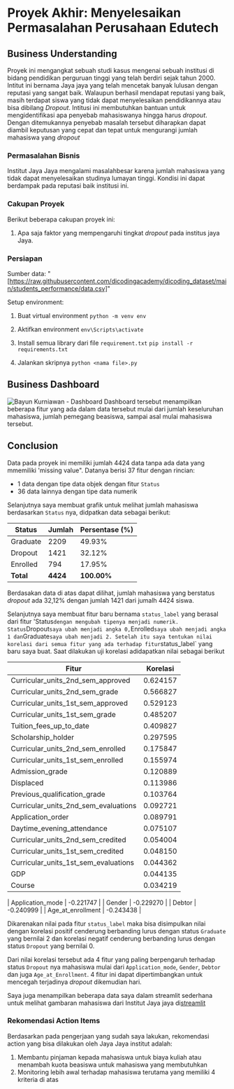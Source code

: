 # Proyek Akhir: Menyelesaikan Permasalahan Perusahaan Edutech

## Business Understanding

Proyek ini mengangkat sebuah studi kasus mengenai sebuah institusi di bidang pendidikan perguruan tinggi yang telah berdiri sejak tahun 2000. Intitut ini bernama Jaya jaya yang telah mencetak banyak lulusan dengan reputasi yang sangat baik. Walaupun berhasil mendapat reputasi yang baik, masih terdapat siswa yang tidak dapat menyelesaikan pendidikannya atau bisa dibilang *Dropout*.
Intitusi ini membutuhkan bantuan untuk mengidentifikasi apa penyebab mahasiswanya hingga harus *dropout*. Dengan ditemukannya penyebab masalah tersebut diharapkan dapat diambil keputusan yang cepat dan tepat untuk mengurangi jumlah mahasiswa yang *dropout*

### Permasalahan Bisnis

Institut Jaya Jaya mengalami masalahbesar karena jumlah mahasiswa yang tidak dapat menyelesaikan studinya lumayan tinggi. Kondisi ini dapat berdampak pada reputasi baik institusi ini.

### Cakupan Proyek

Berikut beberapa cakupan proyek ini:

1. Apa saja faktor yang mempengaruhi tingkat *dropout* pada institus jaya Jaya.

### Persiapan

Sumber data: "[https://raw.githubusercontent.com/dicodingacademy/dicoding_dataset/main/students_performance/data.csv]"

Setup environment:

1. Buat virtual environment
   `python -m venv env`

2. Aktifkan environment
   `env\Scripts\activate`

3. Install semua library dari file `requirement.txt`
   `pip install -r requirements.txt`

4. Jalankan skripnya
   `python <nama file>.py`

## Business Dashboard

![Bayun Kurniawan - Dashboard](https://github.com/user-attachments/assets/33ea3b22-ac09-41f2-a5a2-1f1e9b2a4bb8)
Dashboard tersebut menampilkan beberapa fitur yang ada dalam data tersebut mulai dari jumlah keseluruhan mahasiswa, jumlah pemegang beasiswa, sampai asal mulai mahasiswa tersebut.

## Conclusion

Data pada proyek ini memiliki jumlah 4424 data tanpa ada data yang mmemiliki 'missing value".
Datanya berisi 37 fitur dengan rincian:
- 1 data dengan tipe data objek dengan fitur `Status`
- 36 data lainnya dengan tipe data numerik

Selanjutnya saya membuat grafik untuk melihat jumlah mahasiswa berdasarkan `Status` nya, didpatkan data sebagai berikut:

| Status    | Jumlah | Persentase (%) |
|-----------|--------|----------------|
| Graduate  | 2209   | 49.93%         |
| Dropout   | 1421   | 32.12%         |
| Enrolled  | 794    | 17.95%         |
| **Total** | **4424** | **100.00%**  |

Berdasakan data di atas dapat dilihat, jumlah mahasiswa yang berstatus *dropout* ada 32,12% dengan jumlah 1421 dari jumalh 4424 siswa. 

Selanjutnya saya membuat fitur baru bernama `status_label` yang berasal dari fitur 'Status` dengan mengubah tipenya menjadi numerik. Status `Dropout` saya ubah menjadi angka 0, `Enrolled` saya ubah menjadi angka 1 dan `Graduate` saya ubah menjadi 2. Setelah itu saya tentukan nilai korelasi dari semua fitur yang ada terhadap fitur `status_label` yang baru saya buat. 
Saat dilakukan uji korelasi adidapatkan nilai sebagai berikut

| Fitur                                     | Korelasi  |
|-------------------------------------------|-----------|
| Curricular_units_2nd_sem_approved         | 0.624157  |
| Curricular_units_2nd_sem_grade            | 0.566827  |
| Curricular_units_1st_sem_approved         | 0.529123  |
| Curricular_units_1st_sem_grade            | 0.485207  |
| Tuition_fees_up_to_date                   | 0.409827  |
| Scholarship_holder                        | 0.297595  |
| Curricular_units_2nd_sem_enrolled         | 0.175847  |
| Curricular_units_1st_sem_enrolled         | 0.155974  |
| Admission_grade                           | 0.120889  |
| Displaced                                 | 0.113986  |
| Previous_qualification_grade              | 0.103764  |
| Curricular_units_2nd_sem_evaluations      | 0.092721  |
| Application_order                         | 0.089791  |
| Daytime_evening_attendance                | 0.075107  |
| Curricular_units_2nd_sem_credited         | 0.054004  |
| Curricular_units_1st_sem_credited         | 0.048150  |
| Curricular_units_1st_sem_evaluations      | 0.044362  |
| GDP                                       | 0.044135  |
| Course                                    | 0.034219  |

| Application_mode                          | -0.221747 |
| Gender                                    | -0.229270 |
| Debtor                                    | -0.240999 |
| Age_at_enrollment                         | -0.243438 |

Dikarenakan nilai pada fitur `status_label` maka bisa disimpulkan nilai dengan korelasi positif cenderung berbanding lurus dengan status `Graduate` yang bernilai 2 dan korelasi negatif cenderung berbanding lurus dengan status `Dropout` yang bernilai 0.

Dari nilai korelasi tersebut ada 4 fitur yang paling berpengaruh terhadap status `Dropout` nya mahasiswa mulai dari `Application_mode`, `Gender`, `Debtor` dan juga `Age_at_Enrollment`. 4 fitur ini dapat dipertimbangkan untuk mencegah terjadinya *dropout* dikemudian hari.

Saya juga menampilkan beberapa data saya dalam streamlit sederhana untuk melihat gambaran mahasiswa dari Institut Jaya jaya di[streamlit](https://jaya-institut.streamlit.app/)


### Rekomendasi Action Items
Berdasarkan pada pengerjaan yang sudah saya lakukan, rekomendasi action yang bisa dilakukan oleh Jaya Jaya institut adalah:
1. Membantu pinjaman kepada mahasiswa untuk biaya kuliah atau menambah kuota beasiswa untuk mahasiswa yang membutuhkan
2. Monitoring lebih awal terhadap mahasiswa terutama yang memiliki 4 kriteria di atas 
